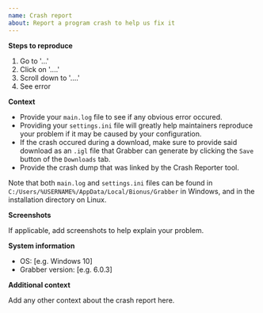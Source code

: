 ```yaml
---
name: Crash report
about: Report a program crash to help us fix it
---
```


**Steps to reproduce**

1. Go to '...'
2. Click on '....'
3. Scroll down to '....'
4. See error

**Context**

* Provide your `main.log` file to see if any obvious error occured.
* Providing your `settings.ini` file will greatly help maintainers reproduce your problem if it may be caused by your configuration.
* If the crash occured during a download, make sure to provide said download as an `.igl` file that Grabber can generate by clicking the `Save` button of the `Downloads` tab.
* Provide the crash dump that was linked by the Crash Reporter tool.

Note that both `main.log` and `settings.ini` files can be found in `C:/Users/%USERNAME%/AppData/Local/Bionus/Grabber` in Windows, and in the installation directory on Linux.

**Screenshots**

If applicable, add screenshots to help explain your problem.

**System information**

- OS: [e.g. Windows 10]
- Grabber version: [e.g. 6.0.3]

**Additional context**

Add any other context about the crash report here.